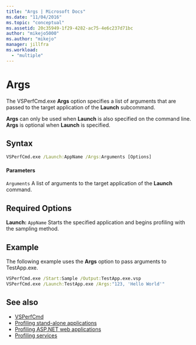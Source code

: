 ```yaml
---
title: "Args | Microsoft Docs"
ms.date: "11/04/2016"
ms.topic: "conceptual"
ms.assetid: 20c35949-1f29-4282-ac75-4e6c237d71bc
author: "mikejo5000"
ms.author: "mikejo"
manager: jillfra
ms.workload:
  - "multiple"
---
```

# Args
The VSPerfCmd.exe **Args** option specifies a list of arguments that are passed to the target application of the **Launch** subcommand.

 **Args** can only be used when **Launch** is also specified on the command line. **Args** is optional when **Launch** is specified.

## Syntax

```cmd
VSPerfCmd.exe /Launch:AppName /Args:Arguments [Options]
```

#### Parameters
 `Arguments`
 A list of arguments to the target application of the **Launch** command.

## Required Options
 **Launch:** `AppName`
 Starts the specified application and begins profiling with the sampling method.

## Example
 The following example uses the **Args** option to pass arguments to TestApp.exe.

```cmd
VSPerfCmd.exe /Start:Sample /Output:TestApp.exe.vsp
VSPerfCmd.exe /Launch:TestApp.exe /Args:"123, 'Hello World'"
```

## See also
- [VSPerfCmd](../profiling/vsperfcmd.md)
- [Profiling stand-alone applications](../profiling/command-line-profiling-of-stand-alone-applications.md)
- [Profiling ASP.NET web applications](../profiling/command-line-profiling-of-aspnet-web-applications.md)
- [Profiling services](../profiling/command-line-profiling-of-services.md)